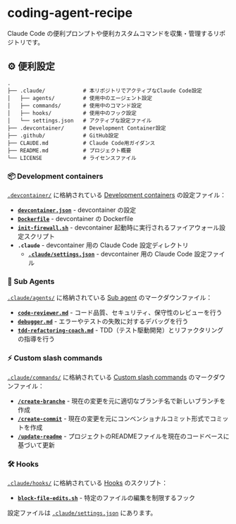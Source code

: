 # coding-agent-recipe

Claude Code の便利プロンプトや便利カスタムコマンドを収集・管理するリポジトリです。

## ⚙️ 便利設定

```
.
├── .claude/            # 本リポジトリでアクティブなClaude Code設定
│   ├── agents/         # 使用中のエージェント設定
│   ├── commands/       # 使用中のコマンド設定
│   ├── hooks/          # 使用中のフック設定
│   └── settings.json   # アクティブな設定ファイル
├── .devcontainer/      # Development Container設定
├── .github/            # GitHub設定
├── CLAUDE.md           # Claude Code用ガイダンス
├── README.md           # プロジェクト概要
└── LICENSE             # ライセンスファイル
```

### 📦 Development containers

[`.devcontainer/`](/.devcontainer/) に格納されている [Development containers](https://docs.anthropic.com/en/docs/claude-code/devcontainer) の設定ファイル：

- **[`devcontainer.json`](/.devcontainer/devcontainer.json)** - devcontainer の設定
- **[`Dockerfile`](/.devcontainer/Dockerfile)** - devcontainer の Dockerfile
- **[`init-firewall.sh`](/.devcontainer/init-firewall.sh)** - devcontainer 起動時に実行されるファイアウォール設定スクリプト
- **`.claude`** - devcontainer 用の Claude Code 設定ディレクトリ
  - **[`.claude/settings.json`](/.devcontainer/.claude/settings.json)** - devcontainer 用の Claude Code 設定ファイル

### 🤖 Sub Agents

[`.claude/agents/`](/.claude/agents/) に格納されている [Sub agent](https://docs.anthropic.com/en/docs/claude-code/sub-agents) のマークダウンファイル：

- **[`code-reviewer.md`](/.claude/agents/code-reviewer.md)** - コード品質、セキュリティ、保守性のレビューを行う
- **[`debugger.md`](/.claude/agents/debugger.md)** - エラーやテストの失敗に対するデバッグを行う  
- **[`tdd-refactoring-coach.md`](/.claude/agents/tdd-refactoring-coach.md)** - TDD（テスト駆動開発）とリファクタリングの指導を行う

### ⚡ Custom slash commands

[`.claude/commands/`](/.claude/commands/) に格納されている [Custom slash commands](https://docs.anthropic.com/en/docs/claude-code/slash-commands) のマークダウンファイル：

- **[`/create-branche`](/.claude/commands/create-branche.md)** - 現在の変更を元に適切なブランチ名で新しいブランチを作成
- **[`/create-commit`](/.claude/commands/create-commit.md)** - 現在の変更を元にコンベンショナルコミット形式でコミットを作成
- **[`/update-readme`](/.claude/commands/update-readme.md)** - プロジェクトのREADMEファイルを現在のコードベースに基づいて更新

### 🛠️ Hooks

[`.claude/hooks/`](/.claude/hooks/) に格納されている [Hooks](https://docs.anthropic.com/en/docs/claude-code/hooks) のスクリプト：

- **[`block-file-edits.sh`](/.claude/hooks/block-file-edits.sh)** - 特定のファイルの編集を制限するフック

設定ファイルは [`.claude/settings.json`](/.claude/settings.json) にあります。
